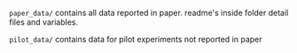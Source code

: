 
`paper_data/` contains all data reported in paper. readme's inside folder detail files and variables.

`pilot_data/` contains data for pilot experiments not reported in paper
